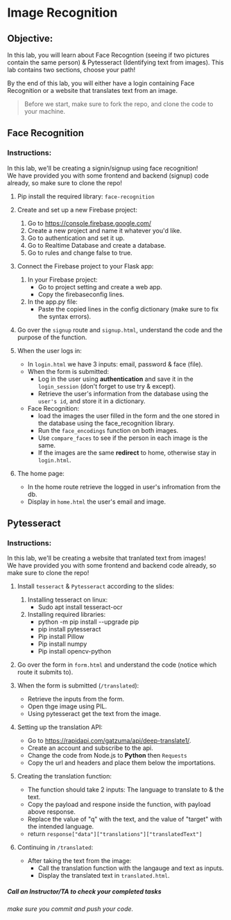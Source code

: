 # Image Recognition

## Objective: 
In this lab, you will learn about Face Recogntion (seeing if two pictures contain the same person) & Pytesseract (Identifying text from images). This lab contains two sections, choose your path!  

By the end of this lab, you will either have a login containing Face Recognition or a website that translates text from an image.  

> Before we start, make sure to fork the repo, and clone the code to your machine.

## Face Recognition
### Instructions:

In this lab, we'll be creating a signin/signup using face recognition!  
We have provided you with some frontend and backend (signup) code already, so make sure to clone the repo!  

1. Pip install the required library: `face-recognition`

2. Create and set up a new Firebase project:
    1. Go to https://console.firebase.google.com/
    2. Create a new project and name it whatever you'd like.
    3. Go to authentication and set it up.
    4. Go to Realtime Database and create a database.
    5. Go to rules and change false to true.

3. Connect the Firebase project to your Flask app:
    1. In your Firebase project:
        - Go to project setting and create a web app.
        - Copy the firebaseconfig lines.
    2. In the app.py file:
        - Paste the copied lines in the config dictionary (make sure to fix the syntax errors).


4. Go over the `signup` route and `signup.html`, understand the code and the purpose of the function.
        
5. When the user logs in:
    - In `login.html` we have 3 inputs: email, password & face (file).
    - When the form is submitted:
        - Log in the user using **authentication** and save it in the `login_session` (don't forget to use try & except).
        - Retrieve the user's information from the database using the `user's id`, and store it in a dictionary.
    - Face Recognition:
        - load the images the user filled in the form and the one stored in the database using the face_recognition library.
        - Run the `face_encodings` function on both images.
        - Use `compare_faces` to see if the person in each image is the same.
        - If the images are the same **redirect** to home, otherwise stay in `login.html`.


6. The home page:
    - In the home route retrieve the logged in user's infromation from the db.
    - Display in `home.html` the user's email and image.
    

## Pytesseract
### Instructions:

In this lab, we'll be creating a website that tranlated text from images!  
We have provided you with some frontend and backend code already, so make sure to clone the repo!

1. Install `tesseract` & `Pytesseract` according to the slides:
    1. Installing tesseract on linux:
        - Sudo apt install tesseract-ocr
    2. Installing required libraries:
        - python -m pip install --upgrade pip
        - pip install pytesseract
        - Pip install Pillow
        - Pip install numpy
        - Pip install opencv-python
        
2. Go over the form in `form.html` and understand the code (notice which route it submits to).

3. When the form is submitted (`/translated`):
    - Retrieve the inputs from the form.
    - Open thge image using PIL.
    - Using pytesseract get the text from the image.
    
4. Setting up the translation API:
    - Go to https://rapidapi.com/gatzuma/api/deep-translate1/.
    - Create an account and subscribe to the api.
    - Change the code from Node.js to **Python** then `Requests`
    - Copy the url and headers and place them below the importations.
    
5. Creating the translation function:
    - The function should take 2 inputs: The language to translate to & the text.
    - Copy the payload and respone inside the function, with payload above response.
    - Replace the value of "q" with the text, and the value of "target" with the intended language.
    - return `response["data"]["translations"]["translatedText"]`
    
6. Continuing in `/translated`:
    - After taking the text from the image:
        - Call the translation function with the langauge and text as inputs.
        - Display the translated text in `translated.html`.


##### Call an Instructor/TA to check your completed tasks
 
###### make sure you commit and push your code.



